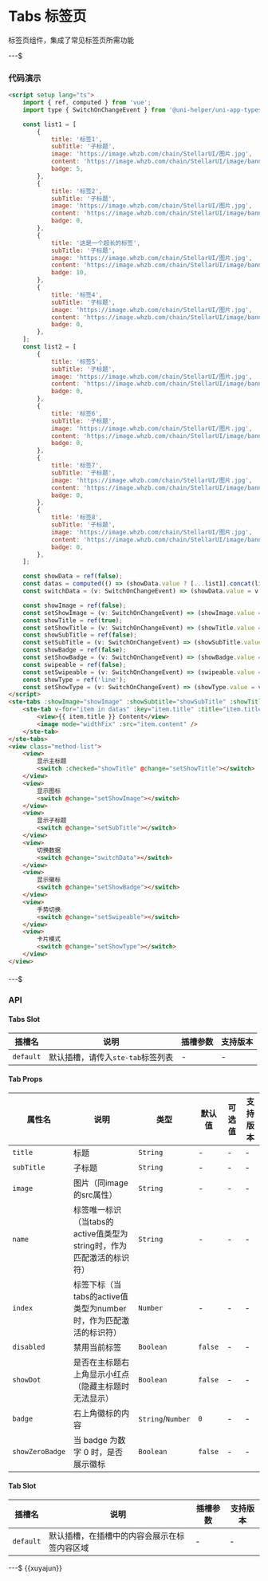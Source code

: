 # Tabs 标签页

标签页组件，集成了常见标签页所需功能

---$

### 代码演示

```html
<script setup lang="ts">
    import { ref, computed } from 'vue';
    import type { SwitchOnChangeEvent } from '@uni-helper/uni-app-types';

    const list1 = [
        {
            title: '标签1',
            subTitle: '子标题',
            image: 'https://image.whzb.com/chain/StellarUI/图片.jpg',
            content: 'https://image.whzb.com/chain/StellarUI/image/banner1.png',
            badge: 5,
        },
        {
            title: '标签2',
            subTitle: '子标题',
            image: 'https://image.whzb.com/chain/StellarUI/图片.jpg',
            content: 'https://image.whzb.com/chain/StellarUI/image/banner2.png',
            badge: 0,
        },
        {
            title: '这是一个超长的标签',
            subTitle: '子标题',
            image: 'https://image.whzb.com/chain/StellarUI/图片.jpg',
            content: 'https://image.whzb.com/chain/StellarUI/image/banner1.png',
            badge: 10,
        },
        {
            title: '标签4',
            subTitle: '子标题',
            image: 'https://image.whzb.com/chain/StellarUI/图片.jpg',
            content: 'https://image.whzb.com/chain/StellarUI/image/banner2.png',
            badge: 0,
        },
    ];
    const list2 = [
        {
            title: '标签5',
            subTitle: '子标题',
            image: 'https://image.whzb.com/chain/StellarUI/图片.jpg',
            content: 'https://image.whzb.com/chain/StellarUI/image/banner1.png',
            badge: 0,
        },
        {
            title: '标签6',
            subTitle: '子标题',
            image: 'https://image.whzb.com/chain/StellarUI/图片.jpg',
            content: 'https://image.whzb.com/chain/StellarUI/image/banner2.png',
            badge: 0,
        },
        {
            title: '标签7',
            subTitle: '子标题',
            image: 'https://image.whzb.com/chain/StellarUI/图片.jpg',
            content: 'https://image.whzb.com/chain/StellarUI/image/banner1.png',
            badge: 0,
        },
        {
            title: '标签8',
            subTitle: '子标题',
            image: 'https://image.whzb.com/chain/StellarUI/图片.jpg',
            content: 'https://image.whzb.com/chain/StellarUI/image/banner2.png',
            badge: 0,
        },
    ];

    const showData = ref(false);
    const datas = computed(() => (showData.value ? [...list1].concat(list2) : list1));
    const switchData = (v: SwitchOnChangeEvent) => (showData.value = v.detail.value);

    const showImage = ref(false);
    const setShowImage = (v: SwitchOnChangeEvent) => (showImage.value = v.detail.value);
    const showTitle = ref(true);
    const setShowTitle = (v: SwitchOnChangeEvent) => (showTitle.value = v.detail.value);
    const showSubTitle = ref(false);
    const setSubTitle = (v: SwitchOnChangeEvent) => (showSubTitle.value = v.detail.value);
    const showBadge = ref(false);
    const setShowBadge = (v: SwitchOnChangeEvent) => (showBadge.value = v.detail.value);
    const swipeable = ref(false);
    const setSwipeable = (v: SwitchOnChangeEvent) => (swipeable.value = v.detail.value);
    const showType = ref('line');
    const setShowType = (v: SwitchOnChangeEvent) => (showType.value = v.detail.value ? 'card' : 'line');
</script>
<ste-tabs :showImage="showImage" :showSubtitle="showSubTitle" :showTitle="showTitle" :swipeable="swipeable" :type="showType">
    <ste-tab v-for="item in datas" :key="item.title" :title="item.title" :image="item.image" :badge="showBadge ? item.badge : 0" :subTitle="item.subTitle">
        <view>{{ item.title }} Content</view>
        <image mode="widthFix" :src="item.content" />
    </ste-tab>
</ste-tabs>
<view class="method-list">
    <view>
        显示主标题
        <switch :checked="showTitle" @change="setShowTitle"></switch>
    </view>
    <view>
        显示图标
        <switch @change="setShowImage"></switch>
    </view>
    <view>
        显示子标题
        <switch @change="setSubTitle"></switch>
    </view>
    <view>
        切换数据
        <switch @change="switchData"></switch>
    </view>
    <view>
        显示徽标
        <switch @change="setShowBadge"></switch>
    </view>
    <view>
        手势切换
        <switch @change="setSwipeable"></switch>
    </view>
    <view>
        卡片模式
        <switch @change="setShowType"></switch>
    </view>
</view>
```

####

---$

### API

<!-- props -->

#### Tabs Slot

| 插槽名    | 说明                              | 插槽参数 | 支持版本 |
| --------- | --------------------------------- | -------- | -------- |
| `default` | 默认插槽，请传入`ste-tab`标签列表 | -        | -        |

#### Tab Props

| 属性名          | 说明                                                                 | 类型              | 默认值  | 可选值 | 支持版本 |
| --------------- | -------------------------------------------------------------------- | ----------------- | ------- | ------ | -------- |
| `title`         | 标题                                                                 | `String`          | -       | -      | -        |
| `subTitle`      | 子标题                                                               | `String`          | -       | -      | -        |
| `image`         | 图片（同image的src属性）                                             | `String`          | -       | -      | -        |
| `name`          | 标签唯一标识（当tabs的active值类型为string时，作为匹配激活的标识符） | `String`          | -       | -      | -        |
| `index`         | 标签下标（当tabs的active值类型为number时，作为匹配激活的标识符）     | `Number`          | -       | -      | -        |
| `disabled`      | 禁用当前标签                                                         | `Boolean`         | `false` | -      | -        |
| `showDot`       | 是否在主标题右上角显示小红点（隐藏主标题时无法显示）                 | `Boolean`         | `false` | -      | -        |
| `badge`         | 右上角徽标的内容                                                     | `String`/`Number` | `0`     | -      | -        |
| `showZeroBadge` | 当 badge 为数字 0 时，是否展示徽标                                   | `Boolean`         | `false` | -      | -        |

#### Tab Slot

| 插槽名    | 说明                                         | 插槽参数 | 支持版本 |
| --------- | -------------------------------------------- | -------- | -------- |
| `default` | 默认插槽，在插槽中的内容会展示在标签内容区域 | -        | -        |

---$
{{xuyajun}}
